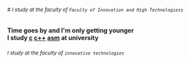###### <sup># I study at the faculty of ` Faculty of Innovation and High Technologiess `</sup></br>
#### Time goes by and I'm only getting younger</br>I study [c]()  [c++]()  [asm]()  at university
###### <sub>I study at the faculty of `innovative technologies`<sub>
